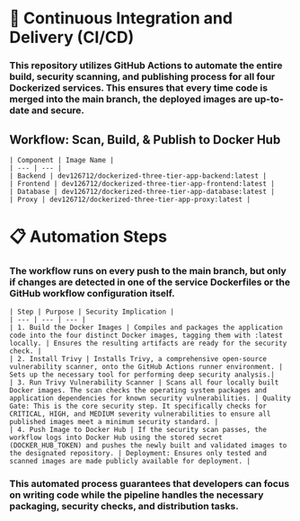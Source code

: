 # 🚀 Continuous Integration and Delivery (CI/CD)

### This repository utilizes GitHub Actions to automate the entire build, security scanning, and publishing process for all four Dockerized services. This ensures that every time code is merged into the main branch, the deployed images are up-to-date and secure.

## Workflow: Scan, Build, & Publish to Docker Hub

    | Component | Image Name |
    | --- | --- |
    | Backend | dev126712/dockerized-three-tier-app-backend:latest |
    | Frontend | dev126712/dockerized-three-tier-app-frontend:latest |
    | Database | dev126712/dockerized-three-tier-app-database:latest |
    | Proxy | dev126712/dockerized-three-tier-app-proxy:latest |

# 📋 Automation Steps

### The workflow runs on every push to the main branch, but only if changes are detected in one of the service Dockerfiles or the GitHub workflow configuration itself.

    | Step | Purpose | Security Implication |
    | --- | --- | --- |
    | 1. Build the Docker Images | Compiles and packages the application code into the four distinct Docker images, tagging them with :latest locally. | Ensures the resulting artifacts are ready for the security check. |
    | 2. Install Trivy | Installs Trivy, a comprehensive open-source vulnerability scanner, onto the GitHub Actions runner environment. | Sets up the necessary tool for performing deep security analysis.|
    | 3. Run Trivy Vulnerability Scanner | Scans all four locally built Docker images. The scan checks the operating system packages and application dependencies for known security vulnerabilities. | Quality Gate: This is the core security step. It specifically checks for CRITICAL, HIGH, and MEDIUM severity vulnerabilities to ensure all published images meet a minimum security standard. |
    | 4. Push Image to Docker Hub | If the security scan passes, the workflow logs into Docker Hub using the stored secret (DOCKER_HUB_TOKEN) and pushes the newly built and validated images to the designated repository. | Deployment: Ensures only tested and scanned images are made publicly available for deployment. |

### This automated process guarantees that developers can focus on writing code while the pipeline handles the necessary packaging, security checks, and distribution tasks.
